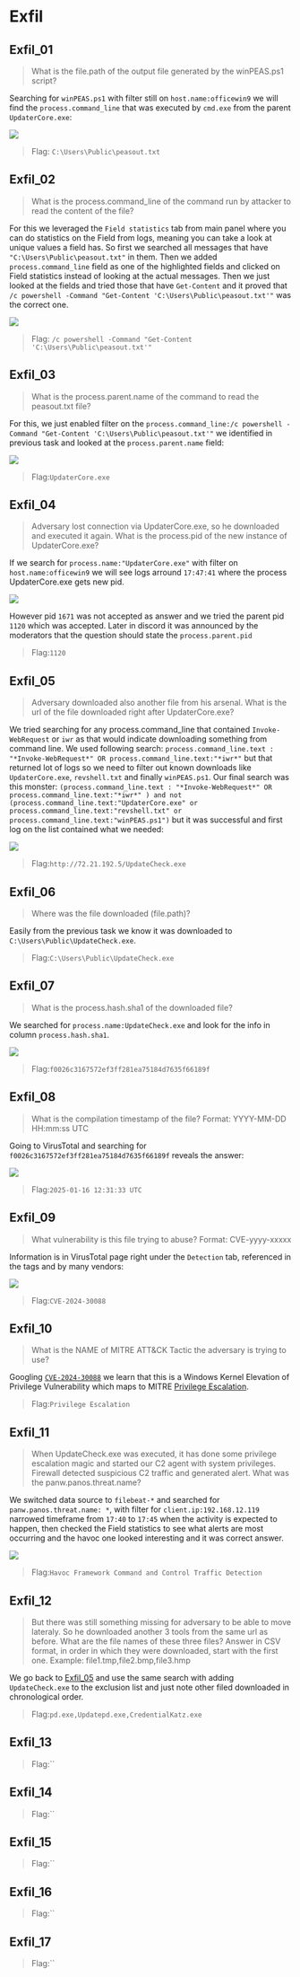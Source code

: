 # Exfil

## Exfil_01
> What is the file.path of the output file generated by the winPEAS.ps1 script?

Searching for `winPEAS.ps1` with filter still on `host.name:officewin9` we will find the `process.command_line` that was executed by `cmd.exe` from the parent `UpdaterCore.exe`:

![](img/Exfil/20250130160002.png)

> Flag: `C:\Users\Public\peasout.txt`

## Exfil_02
> What is the process.command_line of the command run by attacker to read the content of the file?

For this we leveraged the `Field statistics` tab from main panel where you can do statistics on the Field from logs, meaning you can take a look at unique values a field has. So first we searched all messages that have `"C:\Users\Public\peasout.txt"` in them. Then we added `process.command_line` field as one of the highlighted fields and clicked on Field statistics instead of looking at the actual messages. Then we just looked at the fields and tried those that have `Get-Content` and it proved that `/c powershell -Command "Get-Content 'C:\Users\Public\peasout.txt'"` was the correct one.

![](img/Exfil/20250130160548.png)

> Flag: `/c powershell -Command "Get-Content 'C:\Users\Public\peasout.txt'"`

## Exfil_03
> What is the process.parent.name of the command to read the peasout.txt file?

For this, we just enabled filter on the `process.command_line:/c powershell -Command "Get-Content 'C:\Users\Public\peasout.txt'"` we identified in previous task and looked at the `process.parent.name` field:

![](img/Exfil/20250130160923.png)

> Flag:`UpdaterCore.exe`

## Exfil_04
> Adversary lost connection via UpdaterCore.exe, so he downloaded and executed it again. What is the process.pid of the new instance of UpdaterCore.exe?

If we search for `process.name:"UpdaterCore.exe"` with filter on `host.name:officewin9` we will see logs arround `17:47:41` where the process UpdaterCore.exe gets new pid.

![](img/Exfil/20250130162023.png)

However pid `1671` was not accepted as answer and we tried the parent pid `1120` which was accepted. Later in discord it was announced by the moderators that the question should state the `process.parent.pid`

> Flag:`1120`

## Exfil_05
> Adversary downloaded also another file from his arsenal. What is the url of the file downloaded right after UpdaterCore.exe?

We tried searching for any process.command_line that contained `Invoke-WebRequest` or `iwr` as that would indicate downloading something from command line. We used following search: `process.command_line.text : "*Invoke-WebRequest*" OR process.command_line.text:"*iwr*"` but that returned lot of logs so we need to filter out known downloads like `UpdaterCore.exe`, `revshell.txt` and finally `winPEAS.ps1`. Our final search was this monster: `(process.command_line.text : "*Invoke-WebRequest*" OR process.command_line.text:"*iwr*" ) and not (process.command_line.text:"UpdaterCore.exe" or process.command_line.text:"revshell.txt" or process.command_line.text:"winPEAS.ps1")` but it was successful and first log on the list contained what we needed:

![](img/Exfil/20250130212525.png)

> Flag:`http://72.21.192.5/UpdateCheck.exe`

## Exfil_06
> Where was the file downloaded (file.path)?

Easily from the previous task we know it was downloaded to `C:\Users\Public\UpdateCheck.exe`.

> Flag:`C:\Users\Public\UpdateCheck.exe`

## Exfil_07
> What is the process.hash.sha1 of the downloaded file?

We searched for `process.name:UpdateCheck.exe` and look for the info in column `process.hash.sha1`.

![](img/Exfil/20250130213604.png)

> Flag:`f0026c3167572ef3ff281ea75184d7635f66189f`

## Exfil_08
> What is the compilation timestamp of the file? Format: YYYY-MM-DD HH:mm:ss UTC

Going to VirusTotal and searching for `f0026c3167572ef3ff281ea75184d7635f66189f` reveals the answer:

![](img/Exfil/20250130213714.png)

> Flag:`2025-01-16 12:31:33 UTC`

## Exfil_09
> What vulnerability is this file trying to abuse? Format: CVE-yyyy-xxxxx

Information is in VirusTotal page right under the `Detection` tab, referenced in the tags and by many vendors:

![](img/Exfil/20250130213930.png)

> Flag:`CVE-2024-30088`

## Exfil_10
> What is the NAME of MITRE ATT&CK Tactic the adversary is trying to use?

Googling [`CVE-2024-30088`](https://nvd.nist.gov/vuln/detail/cve-2024-30088) we learn that this is a Windows Kernel Elevation of Privilege Vulnerability which maps to MITRE [Privilege Escalation](https://attack.mitre.org/tactics/TA0004/).

> Flag:`Privilege Escalation`

## Exfil_11
> When UpdateCheck.exe was executed, it has done some privilege escalation magic and started our C2 agent with system privileges. Firewall detected suspicious C2 traffic and generated alert. What was the panw.panos.threat.name?

We switched data source to `filebeat-*` and searched for `panw.panos.threat.name: *`, with filter for `client.ip:192.168.12.119` narrowed timeframe from `17:40` to `17:45` when the activity is expected to happen, then checked the Field statistics to see what alerts are most occurring and the havoc one looked interesting and it was correct answer.

![](img/Exfil/20250130215207.png)

> Flag:`Havoc Framework Command and Control Traffic Detection`

## Exfil_12
> But there was still something missing for adversary to be able to move lateraly. So he downloaded another 3 tools from the same url as before. What are the file names of these three files? Answer in CSV format, in order in which they were downloaded, start with the first one. Example: file1.tmp,file2.bmp,file3.hmp

We go back to [Exfil_05](#exfil_05) and use the same search with adding `UpdateCheck.exe` to the exclusion list and just note other filed downloaded in chronological order.

> Flag:`pd.exe,Updatepd.exe,CredentialKatz.exe`

## Exfil_13
>

> Flag:``
## Exfil_14
>

> Flag:``
## Exfil_15
>

> Flag:``
## Exfil_16
>

> Flag:``
## Exfil_17
>

> Flag:``
